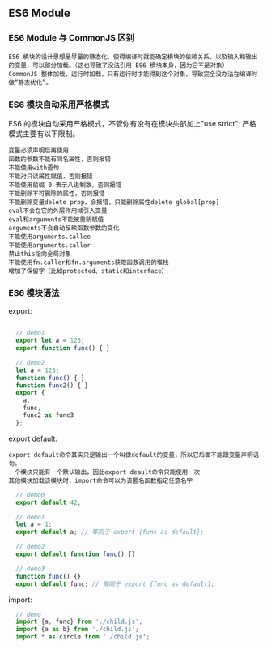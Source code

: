 ## ES6 Module

### ES6 Module 与 CommonJS 区别

    ES6 模块的设计思想是尽量的静态化，使得编译时就能确定模块的依赖关系，以及输入和输出的变量，可以部分加载。（这也导致了没法引用 ES6 模块本身，因为它不是对象）
    CommonJS 整体加载，运行时加载，只有运行时才能得到这个对象，导致完全没办法在编译时做“静态优化”。

### ES6 模块自动采用严格模式

  ES6 的模块自动采用严格模式，不管你有没有在模块头部加上"use strict";
  严格模式主要有以下限制。

    变量必须声明后再使用
    函数的参数不能有同名属性，否则报错
    不能使用with语句
    不能对只读属性赋值，否则报错
    不能使用前缀 0 表示八进制数，否则报错
    不能删除不可删除的属性，否则报错
    不能删除变量delete prop，会报错，只能删除属性delete global[prop]
    eval不会在它的外层作用域引入变量
    eval和arguments不能被重新赋值
    arguments不会自动反映函数参数的变化
    不能使用arguments.callee
    不能使用arguments.caller
    禁止this指向全局对象
    不能使用fn.caller和fn.arguments获取函数调用的堆栈
    增加了保留字（比如protected、static和interface）

### ES6 模块语法

  export:

  ```js

    // demo1
    export let a = 123;
    export function func() { }

    // demo2
    let a = 123;
    function func() { }
    function func2() { }
    export {
      a,
      func,
      func2 as func3
    };
  ```

  export default:

    export default命令其实只是输出一个叫做default的变量，所以它后面不能跟变量声明语句。
    一个模块只能有一个默认输出，因此export deault命令只能使用一次
    其他模块加载该模块时，import命令可以为该匿名函数指定任意名字

  ```js
    // demo0
    export default 42;

    // demo1
    let a = 1;
    export default a; // 等同于 export {func as default};

    // demo2
    export default function func() {}

    // demo3
    function func() {}
    export default func; // 等同于 export {func as default};

  ```

  import:

  ```js
    // demo
    import {a, func} from './child.js';
    import {a as b} from './child.js';
    import * as circle from './child.js';
  ```





